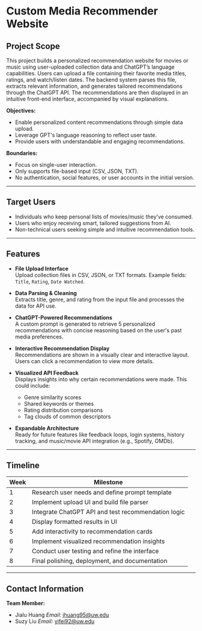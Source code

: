 # Custom Media Recommender Website

##  Project Scope

This project builds a personalized recommendation website for movies or music using user-uploaded collection data and ChatGPT’s language capabilities. Users can upload a file containing their favorite media titles, ratings, and watch/listen dates. The backend system parses this file, extracts relevant information, and generates tailored recommendations through the ChatGPT API. The recommendations are then displayed in an intuitive front-end interface, accompanied by visual explanations.

**Objectives:**
- Enable personalized content recommendations through simple data upload.
- Leverage GPT's language reasoning to reflect user taste.
- Provide users with understandable and engaging recommendations.

**Boundaries:**
- Focus on single-user interaction.
- Only supports file-based input (CSV, JSON, TXT).
- No authentication, social features, or user accounts in the initial version.

---

## Target Users

- Individuals who keep personal lists of movies/music they’ve consumed.
- Users who enjoy receiving smart, tailored suggestions from AI.
- Non-technical users seeking simple and intuitive recommendation tools.

---

## Features

- **File Upload Interface**  
  Upload collection files in CSV, JSON, or TXT formats. Example fields: `Title`, `Rating`, `Date Watched`.

- **Data Parsing & Cleaning**  
  Extracts title, genre, and rating from the input file and processes the data for API use.

- **ChatGPT-Powered Recommendations**  
  A custom prompt is generated to retrieve 5 personalized recommendations with concise reasoning based on the user's past media preferences.

- **Interactive Recommendation Display**  
  Recommendations are shown in a visually clear and interactive layout. Users can click a recommendation to view more details.

- **Visualized API Feedback**  
  Displays insights into why certain recommendations were made. This could include:
  - Genre similarity scores
  - Shared keywords or themes
  - Rating distribution comparisons
  - Tag clouds of common descriptors

- **Expandable Architecture**  
  Ready for future features like feedback loops, login systems, history tracking, and music/movie API integration (e.g., Spotify, OMDb).

---

## Timeline

| Week | Milestone                                               |
|------|---------------------------------------------------------|
| 1    | Research user needs and define prompt template          |
| 2    | Implement upload UI and build file parser               |
| 3    | Integrate ChatGPT API and test recommendation logic     |
| 4    | Display formatted results in UI                         |
| 5    | Add interactivity to recommendation cards               |
| 6    | Implement visualized recommendation insights            |
| 7    | Conduct user testing and refine the interface           |
| 8    | Final polishing, deployment, and documentation          |

---

## Contact Information

**Team Member:**

- Jialu Huang
*Email:* jhuang95@uw.edu
- Suzy Liu
*Email:* yifei92@uw.edu


